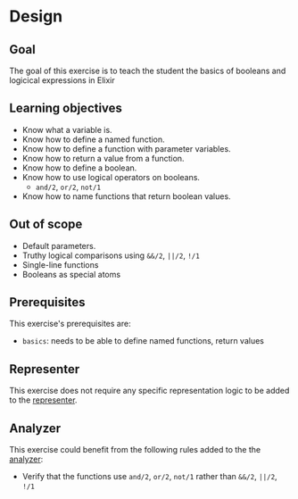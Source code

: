 # Design

## Goal

The goal of this exercise is to teach the student the basics of booleans and logicical expressions in Elixir

## Learning objectives

- Know what a variable is.
- Know how to define a named function.
- Know how to define a function with parameter variables.
- Know how to return a value from a function.
- Know how to define a boolean.
- Know how to use logical operators on booleans.
  - `and/2`, `or/2`, `not/1`
- Know how to name functions that return boolean values.

## Out of scope

- Default parameters.
- Truthy logical comparisons using `&&/2`, `||/2`, `!/1`
- Single-line functions
- Booleans as special atoms

## Prerequisites

This exercise's prerequisites are:

- `basics`: needs to be able to define named functions, return values

## Representer

This exercise does not require any specific representation logic to be added to the [representer][representer].

## Analyzer

This exercise could benefit from the following rules added to the the [analyzer][analyzer]:

- Verify that the functions use `and/2`, `or/2`, `not/1` rather than `&&/2`, `||/2`, `!/1`

[analyzer]: https://github.com/exercism/elixir-analyzer
[representer]: https://github.com/exercism/elixir-representer
